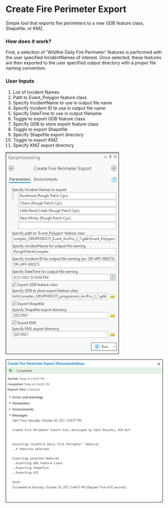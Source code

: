 # Create Fire Perimeter Export

Simple tool that exports fire perimeters to a new GDB feature class, Shapefile, or KMZ. 

### How does it work?

First, a selection of 'Wildfire Daily Fire Perimeter' features is performed with the user specified IncidentNames of interest. Once selected, these features are then exported to the user specified output directory with a proper file naming convention.

### User Inputs

1. List of Incident Names
2. Path to Event_Polygon feature class
3. Specify IncidentName to use in output file name
4. Specify Incident ID to use in output file name
5. Specify DateTime to use in output filename
6. Toggle to export GDB feature class
7. Specify GDB to store export feature class
8. Toggle to export Shapefile
9. Specify Shapefile export directory
10. Toggle to export KMZ
11. Specify KMZ export directory


![screenshot_CreateFirePerimeterExport_1.png](/docs/screenshot_CreateFirePerimeterExport_1.png?raw=true)

![screenshot_CreateFirePerimeterExport_2.png](/docs/screenshot_CreateFirePerimeterExport_2.png?raw=true)

